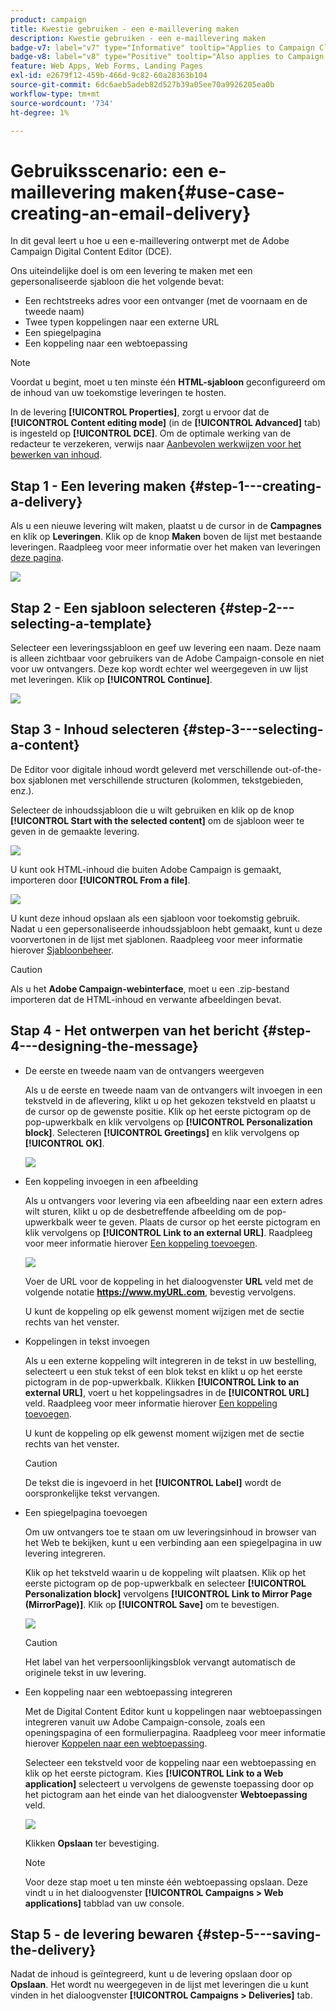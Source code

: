 ```yaml
---
product: campaign
title: Kwestie gebruiken - een e-maillevering maken
description: Kwestie gebruiken - een e-maillevering maken
badge-v7: label="v7" type="Informative" tooltip="Applies to Campaign Classic v7"
badge-v8: label="v8" type="Positive" tooltip="Also applies to Campaign v8"
feature: Web Apps, Web Forms, Landing Pages
exl-id: e2679f12-459b-466d-9c82-60a28363b104
source-git-commit: 6dc6aeb5adeb82d527b39a05ee70a9926205ea0b
workflow-type: tm+mt
source-wordcount: '734'
ht-degree: 1%

---
```


# Gebruiksscenario: een e-maillevering maken{#use-case-creating-an-email-delivery}



In dit geval leert u hoe u een e-maillevering ontwerpt met de Adobe Campaign Digital Content Editor (DCE).

Ons uiteindelijke doel is om een levering te maken met een gepersonaliseerde sjabloon die het volgende bevat:

* Een rechtstreeks adres voor een ontvanger (met de voornaam en de tweede naam)
* Twee typen koppelingen naar een externe URL
* Een spiegelpagina
* Een koppeling naar een webtoepassing

>[!NOTE]
>
>Voordat u begint, moet u ten minste één **HTML-sjabloon** geconfigureerd om de inhoud van uw toekomstige leveringen te hosten.
>
>In de levering **[!UICONTROL Properties]**, zorgt u ervoor dat de **[!UICONTROL Content editing mode]** (in de **[!UICONTROL Advanced]** tab) is ingesteld op **[!UICONTROL DCE]**. Om de optimale werking van de redacteur te verzekeren, verwijs naar [Aanbevolen werkwijzen voor het bewerken van inhoud](content-editing-best-practices.md).

## Stap 1 - Een levering maken {#step-1---creating-a-delivery}

Als u een nieuwe levering wilt maken, plaatst u de cursor in de **Campagnes** en klik op **Leveringen**. Klik op de knop **Maken** boven de lijst met bestaande leveringen. Raadpleeg voor meer informatie over het maken van leveringen [deze pagina](../../delivery/using/about-email-channel.md).

![](assets/delivery_step_1.png)

## Stap 2 - Een sjabloon selecteren {#step-2---selecting-a-template}

Selecteer een leveringssjabloon en geef uw levering een naam. Deze naam is alleen zichtbaar voor gebruikers van de Adobe Campaign-console en niet voor uw ontvangers. Deze kop wordt echter wel weergegeven in uw lijst met leveringen. Klik op **[!UICONTROL Continue]**.

![](assets/dce_delivery_model.png)

## Stap 3 - Inhoud selecteren {#step-3---selecting-a-content}

De Editor voor digitale inhoud wordt geleverd met verschillende out-of-the-box sjablonen met verschillende structuren (kolommen, tekstgebieden, enz.).

Selecteer de inhoudssjabloon die u wilt gebruiken en klik op de knop **[!UICONTROL Start with the selected content]** om de sjabloon weer te geven in de gemaakte levering.

![](assets/dce_select_model.png)

U kunt ook HTML-inhoud die buiten Adobe Campaign is gemaakt, importeren door **[!UICONTROL From a file]**.

![](assets/dce_select_from_file_template.png)

U kunt deze inhoud opslaan als een sjabloon voor toekomstig gebruik. Nadat u een gepersonaliseerde inhoudssjabloon hebt gemaakt, kunt u deze voorvertonen in de lijst met sjablonen. Raadpleeg voor meer informatie hierover [Sjabloonbeheer](template-management.md).

>[!CAUTION]
>
>Als u het **Adobe Campaign-webinterface**, moet u een .zip-bestand importeren dat de HTML-inhoud en verwante afbeeldingen bevat.

## Stap 4 - Het ontwerpen van het bericht {#step-4---designing-the-message}

* De eerste en tweede naam van de ontvangers weergeven

   Als u de eerste en tweede naam van de ontvangers wilt invoegen in een tekstveld in de aflevering, klikt u op het gekozen tekstveld en plaatst u de cursor op de gewenste positie. Klik op het eerste pictogram op de pop-upwerkbalk en klik vervolgens op **[!UICONTROL Personalization block]**. Selecteren **[!UICONTROL Greetings]** en klik vervolgens op **[!UICONTROL OK]**.

   ![](assets/dce_personalizationblock_greetings.png)

* Een koppeling invoegen in een afbeelding

   Als u ontvangers voor levering via een afbeelding naar een extern adres wilt sturen, klikt u op de desbetreffende afbeelding om de pop-upwerkbalk weer te geven. Plaats de cursor op het eerste pictogram en klik vervolgens op **[!UICONTROL Link to an external URL]**. Raadpleeg voor meer informatie hierover [Een koppeling toevoegen](editing-content.md#adding-a-link).

   ![](assets/dce_externalpage.png)

   Voer de URL voor de koppeling in het dialoogvenster **URL** veld met de volgende notatie **https://www.myURL.com**, bevestig vervolgens.

   U kunt de koppeling op elk gewenst moment wijzigen met de sectie rechts van het venster.

* Koppelingen in tekst invoegen

   Als u een externe koppeling wilt integreren in de tekst in uw bestelling, selecteert u een stuk tekst of een blok tekst en klikt u op het eerste pictogram in de pop-upwerkbalk. Klikken **[!UICONTROL Link to an external URL]**, voert u het koppelingsadres in de **[!UICONTROL URL]** veld. Raadpleeg voor meer informatie hierover [Een koppeling toevoegen](editing-content.md#adding-a-link).

   U kunt de koppeling op elk gewenst moment wijzigen met de sectie rechts van het venster.

   >[!CAUTION]
   >
   >De tekst die is ingevoerd in het **[!UICONTROL Label]** wordt de oorspronkelijke tekst vervangen.

* Een spiegelpagina toevoegen

   Om uw ontvangers toe te staan om uw leveringsinhoud in browser van het Web te bekijken, kunt u een verbinding aan een spiegelpagina in uw levering integreren.

   Klik op het tekstveld waarin u de koppeling wilt plaatsen. Klik op het eerste pictogram op de pop-upwerkbalk en selecteer **[!UICONTROL Personalization block]** vervolgens **[!UICONTROL Link to Mirror Page (MirrorPage)]**. Klik op **[!UICONTROL Save]** om te bevestigen.

   ![](assets/dce_mirrorpage.png)

   >[!CAUTION]
   >
   >Het label van het verpersoonlijkingsblok vervangt automatisch de originele tekst in uw levering.

* Een koppeling naar een webtoepassing integreren

   Met de Digital Content Editor kunt u koppelingen naar webtoepassingen integreren vanuit uw Adobe Campaign-console, zoals een openingspagina of een formulierpagina. Raadpleeg voor meer informatie hierover [Koppelen naar een webtoepassing](editing-content.md#link-to-a-web-application).

   Selecteer een tekstveld voor de koppeling naar een webtoepassing en klik op het eerste pictogram. Kies **[!UICONTROL Link to a Web application]** selecteert u vervolgens de gewenste toepassing door op het pictogram aan het einde van het dialoogvenster **Webtoepassing** veld.

   ![](assets/dce_webapp.png)

   Klikken **Opslaan** ter bevestiging.

   >[!NOTE]
   >
   >Voor deze stap moet u ten minste één webtoepassing opslaan. Deze vindt u in het dialoogvenster **[!UICONTROL Campaigns > Web applications]** tabblad van uw console.

## Stap 5 - de levering bewaren {#step-5---saving-the-delivery}

Nadat de inhoud is geïntegreerd, kunt u de levering opslaan door op **Opslaan**. Het wordt nu weergegeven in de lijst met leveringen die u kunt vinden in het dialoogvenster **[!UICONTROL Campaigns > Deliveries]** tab.

